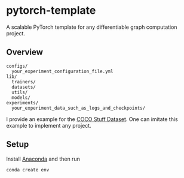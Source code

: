 # pytorch-template
A scalable PyTorch template for any differentiable graph computation project.

## Overview
```
configs/
  your_experiment_configuration_file.yml
lib/
  trainers/
  datasets/
  utils/
  models/
experiments/
  your_experiment_data_such_as_logs_and_checkpoints/
```

I provide an example for the [COCO Stuff Dataset](https://github.com/nightrome/cocostuff). One can imitate this example to implement any project. 

## Setup

Install [Anaconda](https://anaconda.org/) and then run
```bash
conda create env
```
